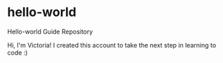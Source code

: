 # hello-world
Hello-world Guide Repository

Hi, I'm Victoria!  I created this account to take the next step in learning to code :)
